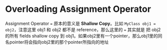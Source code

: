 # Overloading Assignment Operator

Assignment Operator `=` 原本的意义是 **Shallow Copy**。比如 `MyClass obj1 = obj2`，注意这里 obj1 和 obj2 都不是 reference，那么这里的 `=` 其实就是 把 obj2 的所有 fields shallow copy 到 obj1。如果obj2里有一个pointer，那么obj1里的同名pointer将会指向obj2里的那个pointer所指向的地址


